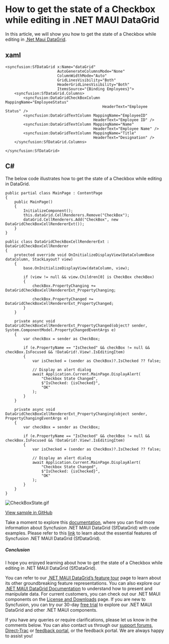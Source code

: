# How to get the state of a Checkbox while editing in .NET MAUI DataGrid
In this article, we will show you how to get the state of a Checkbox while editing in [.Net Maui DataGrid](https://www.syncfusion.com/maui-controls/maui-datagrid).

## xaml
```
<syncfusion:SfDataGrid x:Name="dataGrid" 
                       AutoGenerateColumnsMode="None"
                       ColumnWidthMode="Auto"
                       GridLinesVisibility="Both"
                       HeaderGridLinesVisibility="Both"
                       ItemsSource="{Binding Employees}">
    <syncfusion:SfDataGrid.Columns>
        <syncfusion:DataGridCheckBoxColumn MappingName="EmployeeStatus"
                                           HeaderText="Employee Status" />
        <syncfusion:DataGridTextColumn MappingName="EmployeeID"
                                       HeaderText="Employee ID" />
        <syncfusion:DataGridTextColumn MappingName="Name"
                                       HeaderText="Employee Name" />
        <syncfusion:DataGridTextColumn MappingName="Title"
                                       HeaderText="Designation" />
    </syncfusion:SfDataGrid.Columns>

</syncfusion:SfDataGrid>
```

## C#
The below code illustrates how to get the state of a Checkbox while editing in DataGrid.
```
public partial class MainPage : ContentPage
{
    public MainPage()
    {
        InitializeComponent();
        this.dataGrid.CellRenderers.Remove("CheckBox");
        dataGrid.CellRenderers.Add("CheckBox", new DataGridCheckBoxCellRendererExt());
    }
}

public class DataGridCheckBoxCellRendererExt : DataGridCheckBoxCellRenderer
{
    protected override void OnInitializeDisplayView(DataColumnBase dataColumn, StackLayout? view)
    {
        base.OnInitializeDisplayView(dataColumn, view);

        if (view != null && view.Children[0] is CheckBox checkBox)
        {
            checkBox.PropertyChanging += DataGridCheckBoxCellRendererExt_PropertyChanging;

            checkBox.PropertyChanged += DataGridCheckBoxCellRendererExt_PropertyChanged;
        }
    }

    private async void DataGridCheckBoxCellRendererExt_PropertyChanged(object? sender, System.ComponentModel.PropertyChangedEventArgs e)
    {
        var checkBox = sender as CheckBox;

        if (e.PropertyName == "IsChecked" && checkBox != null && checkBox.IsFocused && !DataGrid!.View!.IsEditingItem)
        {
            var isChecked = (sender as CheckBox)?.IsChecked ?? false;

            // Display an alert dialog
            await Application.Current.MainPage.DisplayAlert(
                "Checkbox State Changed",
                $"IsChecked: {isChecked}",
                "OK"
            );
        }
    }

    private async void DataGridCheckBoxCellRendererExt_PropertyChanging(object sender, PropertyChangingEventArgs e)
    {
        var checkBox = sender as CheckBox;

        if (e.PropertyName == "IsChecked" && checkBox != null && checkBox.IsFocused && !DataGrid!.View!.IsEditingItem)
        {
            var isChecked = (sender as CheckBox)?.IsChecked ?? false;

            // Display an alert dialog
            await Application.Current.MainPage.DisplayAlert(
                "Checkbox State Changed",
                $"IsChecked: {isChecked}",
                "OK"
            );
        }
    }
}
```
 ![CheckBoxState.gif](https://support.syncfusion.com/kb/agent/attachment/inline?token=eyJhbGciOiJodHRwOi8vd3d3LnczLm9yZy8yMDAxLzA0L3htbGRzaWctbW9yZSNobWFjLXNoYTI1NiIsInR5cCI6IkpXVCJ9.eyJpZCI6IjI3OTg4Iiwib3JnaWQiOiIzIiwiaXNzIjoic3VwcG9ydC5zeW5jZnVzaW9uLmNvbSJ9.w-BY9Qlpv-Z8Ov4HzAR_EzGUty6WSiyrEeBqsFSL1Ww)

[View sample in GitHub](https://github.com/SyncfusionExamples/How-to-Get-the-State-of-a-Checkbox-While-Editing-in-.NET-MAUI-DataGrid)

Take a moment to explore this [documentation](https://help.syncfusion.com/maui/datagrid/overview), where you can find more information about Syncfusion .NET MAUI DataGrid (SfDataGrid) with code examples. Please refer to this [link](https://www.syncfusion.com/maui-controls/maui-datagrid) to learn about the essential features of Syncfusion .NET MAUI DataGrid (SfDataGrid).
 
##### Conclusion
 
I hope you enjoyed learning about how to get the state of a Checkbox while editing in .NET MAUI DataGrid (SfDataGrid).
 
You can refer to our [.NET MAUI DataGrid’s feature tour](https://www.syncfusion.com/maui-controls/maui-datagrid) page to learn about its other groundbreaking feature representations. You can also explore our [.NET MAUI DataGrid Documentation](https://help.syncfusion.com/maui/datagrid/getting-started) to understand how to present and manipulate data. 
For current customers, you can check out our .NET MAUI components on the [License and Downloads](https://www.syncfusion.com/sales/teamlicense) page. If you are new to Syncfusion, you can try our 30-day [free trial](https://www.syncfusion.com/downloads/maui) to explore our .NET MAUI DataGrid and other .NET MAUI components.
 
If you have any queries or require clarifications, please let us know in the comments below. You can also contact us through our [support forums](https://www.syncfusion.com/forums), [Direct-Trac](https://support.syncfusion.com/create) or [feedback portal](https://www.syncfusion.com/feedback/maui?control=sfdatagrid), or the feedback portal. We are always happy to assist you!